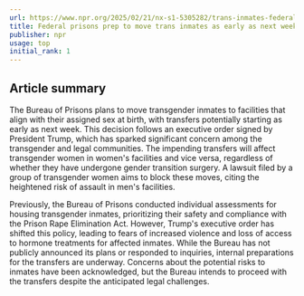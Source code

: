 ```yaml
---
url: https://www.npr.org/2025/02/21/nx-s1-5305282/trans-inmates-federal-prison-policy-transfers
title: Federal prisons prep to move trans inmates as early as next week
publisher: npr
usage: top
initial_rank: 1
---
```

## Article summary
The Bureau of Prisons plans to move transgender inmates to facilities that align with their assigned sex at birth, with transfers potentially starting as early as next week. This decision follows an executive order signed by President Trump, which has sparked significant concern among the transgender and legal communities. The impending transfers will affect transgender women in women's facilities and vice versa, regardless of whether they have undergone gender transition surgery. A lawsuit filed by a group of transgender women aims to block these moves, citing the heightened risk of assault in men's facilities.

Previously, the Bureau of Prisons conducted individual assessments for housing transgender inmates, prioritizing their safety and compliance with the Prison Rape Elimination Act. However, Trump's executive order has shifted this policy, leading to fears of increased violence and loss of access to hormone treatments for affected inmates. While the Bureau has not publicly announced its plans or responded to inquiries, internal preparations for the transfers are underway. Concerns about the potential risks to inmates have been acknowledged, but the Bureau intends to proceed with the transfers despite the anticipated legal challenges.
